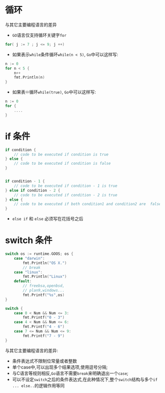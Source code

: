 #  循环
与其它主要编程语言的差异
- `GO`语言仅支持循环关键字`for`
```go
for( j := 7 ; j <= 9; j ++)
```

- 如果表示`while`条件循环`while(n < 5)`, `Go`中可以这样写:
```go
n := 0
for n < 5 {
    n++
    fmt.Println(n)
}
```

- 如果表♾循环`while(true)`, `Go`中可以这样写:
```go
n := 0
for {
    ....
}
```

# if 条件
```go
if condition {
    // code to be executed if condition is true
} else {
    // code to be executed if condition is false
} 


if condition - 1 {
    // code to be executed if condition - 1 is true
} else if condition - 2 {
    // code to be executed if condition - 2 is true
} else {
    // code to be executed if both condition1 and condition2 are  false
}
```
- `else if` 和 `else` 必须写在花括号之后

# switch 条件
```go
switch os := runtime.GOOS; os {
    case "darwin":
        fmt.Println("OS X.")
        // break
    case "linux":
        fmt.Println("Linux")
    default:
        // freebsa,openbsd,
        // plan9,windows...
        fmt.Printf("%s",os)
}
```

```go
switch {
    case 0 < Num && Num <= 3:
        fmt.Printf("0 - 3")
    case 4 < Num && Num <= 6:
        fmt.Printf("4 - 6")
    case 7 <= Num && Num <= 9:
        fmt.Printf("7 - 9")
}
```
与其它主要编程语言的差异:
- 条件表达式不限制位常量或者整数
- 单个case中,可以出现多个结果选项,使用逗号分隔;
- 与C语言等规则相反,`Go`语言不需要`break`来明确退出一个`case`;
- 可以不设定`switch`之后的条件表达式,在此种情况下,整个`switch`结构与多个`if ... else..`的逻辑作用等同